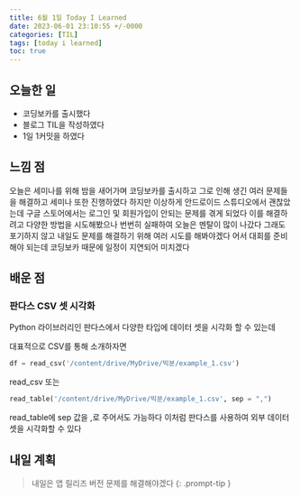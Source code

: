 ```yaml
---
title: 6월 1일 Today I Learned
date: 2023-06-01 23:10:55 +/-0000
categories: [TIL]
tags: [today i learned]
toc: true
---
```


## 오늘한 일

* 코딩보카를 출시했다
* 블로그 TIL을 작성하였다
* 1일 1커밋을 하였다

## 느낌 점

오늘은 세미나를 위해 밤을 새어가며 코딩보카를 출시하고 그로 인해 생긴 여러 문제들을 해결하고 세미나 또한 진행하였다 하지만 이상하게 안드로이드 스튜디오에서 괜찮았는데 구글 스토어에서는 로그인 및 회원가입이 안되는 문제를 겪게 되었다 이를 해결하려고 다양한 방법을 시도해봤으나 번번히 실패하여 오늘은 멘탈이 많이 나갔다 그래도 포기하지 않고 내일도 문제를 해결하기 위해 여러 시도를 해봐야겠다 어서 대회를 준비해야 되는데 코딩보카 때문에 일정이 지연되어 미치겠다

## 배운 점

### 판다스 CSV 셋 시각화

Python 라이브러리인 판다스에서 다양한 타입에 데이터 셋을 시각화 할 수 있는데

대표적으로 CSV를 통해 소개하자면

~~~python
df = read_csv('/content/drive/MyDrive/빅분/example_1.csv')
~~~

read_csv 또는

~~~python
read_table('/content/drive/MyDrive/빅분/example_1.csv', sep = ",")
~~~

read_table에 sep 값을 ,로 주어서도 가능하다
이처럼 판다스를 사용하여 외부 데이터 셋을 시각화할 수 있다

## 내일 계획

> 내일은 앱 릴리즈 버전 문제를 해결해야겠다
{: .prompt-tip }